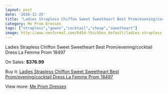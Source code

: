 ```yaml
---
layout: post
date: '2016-12-25'
title: "Ladies Strapless Chiffon Sweet Sweetheart Best Prom/evening/cocktail Dress La Femme Prom 18497"
category: Me Prom Dresses
tags: ["strapless","gowns","cocktail","cheap","sweetheart"]
image: http://www.neoformal.com/6454-thickbox_default/ladies-strapless-chiffon-sweet-sweetheart-best-prom-evening-cocktail-dress-la-femme-prom-18497.jpg
---
```

Ladies Strapless Chiffon Sweet Sweetheart Best Prom/evening/cocktail Dress La Femme Prom 18497

On Sales: **$376.99**
<a href="https://www.neoformal.com/en/me-prom-dresses/2345-ladies-strapless-chiffon-sweet-sweetheart-best-prom-evening-cocktail-dress-la-femme-prom-18497.html"><amp-img layout="responsive" width="600" height="600" src="//www.neoformal.com/6454-thickbox_default/ladies-strapless-chiffon-sweet-sweetheart-best-prom-evening-cocktail-dress-la-femme-prom-18497.jpg" alt="Ladies Strapless Chiffon Sweet Sweetheart Best Prom/evening/cocktail Dress La Femme Prom 18497 0" /></a>
<a href="https://www.neoformal.com/en/me-prom-dresses/2345-ladies-strapless-chiffon-sweet-sweetheart-best-prom-evening-cocktail-dress-la-femme-prom-18497.html"><amp-img layout="responsive" width="600" height="600" src="//www.neoformal.com/6455-thickbox_default/ladies-strapless-chiffon-sweet-sweetheart-best-prom-evening-cocktail-dress-la-femme-prom-18497.jpg" alt="Ladies Strapless Chiffon Sweet Sweetheart Best Prom/evening/cocktail Dress La Femme Prom 18497 1" /></a>

Buy it: [Ladies Strapless Chiffon Sweet Sweetheart Best Prom/evening/cocktail Dress La Femme Prom 18497](https://www.neoformal.com/en/me-prom-dresses/2345-ladies-strapless-chiffon-sweet-sweetheart-best-prom-evening-cocktail-dress-la-femme-prom-18497.html "Ladies Strapless Chiffon Sweet Sweetheart Best Prom/evening/cocktail Dress La Femme Prom 18497")

View more: [Me Prom Dresses](https://www.neoformal.com/en/20-me-prom-dresses "Me Prom Dresses")